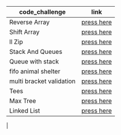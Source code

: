 | code_challenge      | link |
| ----------- | ----------- |
| Reverse Array    | [press here](data_structures_and_algorithims_/challenges/array_reverse/array_reverse.py)      |
| Shift Array  | [press here](data_structures_and_algorithims_/challenges/array_shift/array_shift.py)        |
| ll Zip   | [press here](data_structures_and_algorithims_/challenges/ll_zip/README.md) |
|Stack And Queues| [press here](data_structures_and_algorithims_/data_structure/stacks_and_queues/README.md)|
|Queue with stack| [press here](data_structures_and_algorithims_/challenges/queue_with_stacks/README.md)|
|fifo animal shelter| [press here](data_structures_and_algorithims_/challenges/fifo_animal_shelter/README.md)|
|multi bracket validation|[press here](data_structures_and_algorithims_/challenges/multi_bracket_validation/README.md)|
|Tees| [press here](data_structures_and_algorithims_/data_structure/trees/README.md)|
|Max Tree| [press here](data_structures_and_algorithims_/data_structure/trees/README.md)
|Linked List| [press here](data_structures_and_algorithims_/data_structure/linkedlist/README.md)|
|
